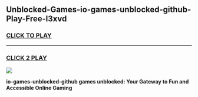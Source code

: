 
## Unblocked-Games-io-games-unblocked-github-Play-Free-l3xvd
<h3>
<a href="https://premium76.site?title=io-games-unblocked-github&ref=09A">CLICK TO PLAY</a></h3>
<hr>

<h3>
<a href="https://premium76.site?title=io-games-unblocked-github&ref=09A">CLICK 2 PLAY</a>
  
</h3>

<a href="https://premium76.site?title=io-games-unblocked-github&ref=09A"><img src="https://clearcache.store/games.png"></a>


**io-games-unblocked-github games unblocked: Your Gateway to Fun and Accessible Online Gaming**
